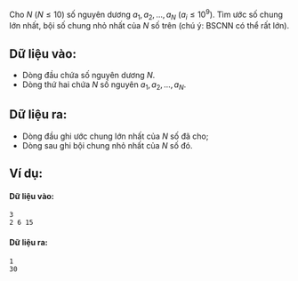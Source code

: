 Cho $N\ (N ≤10)$ số nguyên dương $a_1, a_2, …, a_N\ (a_i ≤ 10^9)$. Tìm ước số chung lớn nhất, bội số chung nhỏ nhất của $N$ số trên (chú ý: BSCNN có thể rất lớn).

## Dữ liệu vào:
- Dòng đầu chứa số nguyên dương $N$.
- Dòng thứ hai chứa $N$ số nguyên $a_1, a_2, …, a_N$.

## Dữ liệu ra:
- Dòng đầu ghi ước chung lớn nhất của $N$ số đã cho;
- Dòng sau ghi bội chung nhỏ nhất của $N$ số đó.

## Ví dụ:
#### Dữ liệu vào:
```
3
2 6 15
```

#### Dữ liệu ra:
```
1
30
```